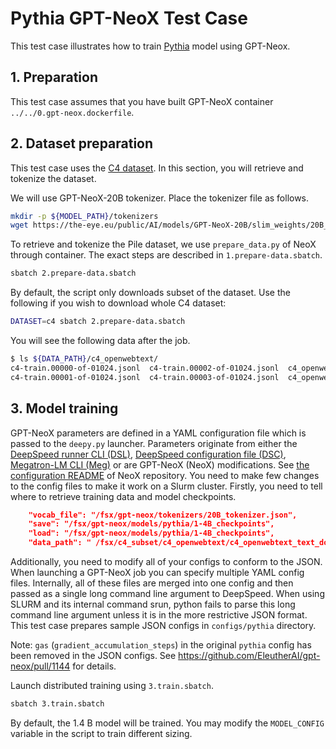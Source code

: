 # Pythia GPT-NeoX Test Case <!-- omit in toc -->

This test case illustrates how to train [Pythia](https://arxiv.org/abs/2304.01373) model using GPT-Neox. 

## 1. Preparation

This test case assumes that you have built GPT-NeoX container `../../0.gpt-neox.dockerfile`.

## 2. Dataset preparation

This test case uses the [C4 dataset](https://paperswithcode.com/paper/exploring-the-limits-of-transfer-learning). In this section, you will retrieve and tokenize the dataset.

We will use GPT-NeoX-20B tokenizer. Place the tokenizer file as follows. 

```bash
mkdir -p ${MODEL_PATH}/tokenizers
wget https://the-eye.eu/public/AI/models/GPT-NeoX-20B/slim_weights/20B_tokenizer.json -O ${MODEL_PATH}/tokenizers/20B_tokenizer.json
```

To retrieve and tokenize the Pile dataset, we use `prepare_data.py` of NeoX through container. The exact steps are described in `1.prepare-data.sbatch`.

```bash
sbatch 2.prepare-data.sbatch
```

By default, the script only downloads subset of the dataset. Use the following if you wish to download whole C4 dataset:
```bash
DATASET=c4 sbatch 2.prepare-data.sbatch
```

You will see the following data after the job.

```bash
$ ls ${DATA_PATH}/c4_openwebtext/
c4-train.00000-of-01024.jsonl  c4-train.00002-of-01024.jsonl  c4_openwebtext_text_document.bin
c4-train.00001-of-01024.jsonl  c4-train.00003-of-01024.jsonl  c4_openwebtext_text_document.idx
```

## 3. Model training

GPT-NeoX parameters are defined in a YAML configuration file which is passed to the `deepy.py` launcher.
Parameters originate from either the [DeepSpeed runner CLI (DSL)](https://github.com/microsoft/DeepSpeed/blob/master/deepspeed/launcher/runner.py#L33), [DeepSpeed configuration file (DSC)](https://www.deepspeed.ai/docs/config-json/), [Megatron-LM CLI (Meg)](https://github.com/NVIDIA/Megatron-LM/blob/main/megatron/arguments.py#L224) or are GPT-NeoX (NeoX) modifications. See [the configuration README](https://github.com/EleutherAI/gpt-neox/blob/main/configs/README.md) of NeoX repository. You need to make few changes to the config files to make it work on a Slurm cluster. Firstly, you need to tell where to retrieve training data and model checkpoints.

```json
    "vocab_file": "/fsx/gpt-neox/tokenizers/20B_tokenizer.json",
    "save": "/fsx/gpt-neox/models/pythia/1-4B_checkpoints",
    "load": "/fsx/gpt-neox/models/pythia/1-4B_checkpoints",
    "data_path": " /fsx/c4_subset/c4_openwebtext/c4_openwebtext_text_document",
```

Additionally, you need to modify all of your configs to conform to the JSON. When launching a GPT-NeoX job you can specify multiple YAML config files. Internally, all of these files are merged into one config and then passed as a single long command line argument to DeepSpeed. When using SLURM and its internal command srun, python fails to parse this long command line argument unless it is in the more restrictive JSON format. This test case prepares sample JSON configs in `configs/pythia` directory.

Note: `gas` (`gradient_accumulation_steps`) in the original `pythia` config has been removed in the JSON configs. See https://github.com/EleutherAI/gpt-neox/pull/1144 for details.

Launch distributed training using `3.train.sbatch`.

```bash
sbatch 3.train.sbatch
````

By default, the 1.4 B model will be trained. You may modify the `MODEL_CONFIG` variable in the script to train different sizing. 

